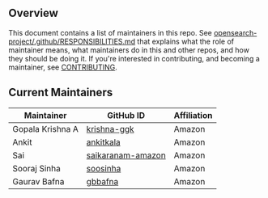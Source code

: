 ## Overview

This document contains a list of maintainers in this repo. See [opensearch-project/.github/RESPONSIBILITIES.md](https://github.com/opensearch-project/.github/blob/main/RESPONSIBILITIES.md#maintainer-responsibilities) that explains what the role of maintainer means, what maintainers do in this and other repos, and how they should be doing it. If you're interested in contributing, and becoming a maintainer, see [CONTRIBUTING](CONTRIBUTING.md).

## Current Maintainers

| Maintainer       | GitHub ID                                                 | Affiliation |
| ---------------- | --------------------------------------------------------- | ----------- |
| Gopala Krishna A | [krishna-ggk](https://github.com/krishna-ggk)             | Amazon      |
| Ankit            | [ankitkala](https://github.com/ankitkala)                 | Amazon      |
| Sai              | [saikaranam-amazon](https://github.com/saikaranam-amazon) | Amazon      |
| Sooraj Sinha     | [soosinha](https://github.com/soosinha)                   | Amazon      |
| Gaurav Bafna     | [gbbafna](https://github.com/gbbafna)                     | Amazon      |
